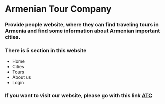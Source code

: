 # Armenian Tour Company

### Provide people website, where they can find traveling tours in Armenia and find some information about Armenian important cities.

### There is 5 section in this website

- Home
- Cities
- Tours
- About us
- Login

### If you want to visit our website, please go with this link [ATC](https://ani-kesh.github.io/htmlCSSProject/index.html)
